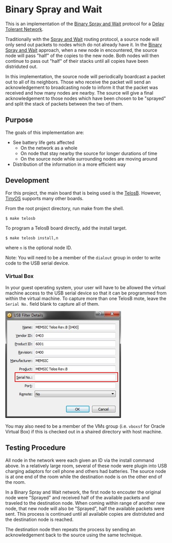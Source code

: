 # Binary Spray and Wait

This is an implementation of the [Binary Spray and Wait][1] protocol for a [Delay Tolerant Network][2].

Traditionally with the [Spray and Wait][3] routing protocol, a source node will only send out packets to nodes which do not already have it. In the [Binary Spray and Wait][1] approach, when a new node in encountered, the source node will pass "half" of the copies to the new node. Both nodes will then continue to pass out "half" of their stacks until all copies have been distriduted out.

In this implementation, the source node will periodically boardcast a packet out to all of its neighbors. Those who receive the packet will send an acknowledgement to broadcasting node to inform it that the packet was received and how many nodes are nearby. The source will give a final acknowledgement to those nodes which have been chosen to be "sprayed" and split the stack of packets between the two of them.

## Purpose

The goals of this implementation are:
 * See battery life gets affected
   * On the network as a whole
   * On node that stay nearby the source for longer durations of time
   * On the source node while surrounding nodes are moving around
 * Distribution of the information in a more efficient way

## Development

For this project, the main board that is being used is the [TelosB][4]. However, [TinyOS][5] supports many other boards.

From the root project directory, run make from the shell.

```
$ make telosb
```

To program a TelosB board directly, add the install target.

```
$ make telosb install,n
```

where `n` is the optional node ID.

Note: You will need to be a member of the `dialout` group in order to write code to the USB serial device.

### Virtual Box

In your guest operating system, your user will have to be allowed the virtual machine access to the USB serial device so that it can be programmed from within the virtual machine. To capture more than one TelosB mote, leave the `Serial No.` field blank to capture all of them.

![USB CONFIG](/doc/VirtualBox_USB_config.JPG)

You may also need to be a member of the VMs group (i.e. `vboxsf` for Oracle Virtual Box) if this is checked out in a shaired directory with host machine.

## Testing Procedure

All node in the network were each given an ID via the install command above. In a relatively large room, several of these node were plugin into USB charging adaptors for cell phone and others had batteries. The source node is at one end of the room while the destination node is on the other end of the room.

In a Binary Spray and Wait network, the first node to encouter the original node were "Sprayed" and received half of the available packets and traveled to the destination node. When coming within range of another new node, that new node will also be "Sprayed", half the available packets were sent. This process is continued until all available copies are distriduted and the destination node is reached.

The destination node then repeats the process by sending an acknowledgement back to the source using the same technique.

[1]: https://en.wikipedia.org/wiki/Routing_in_delay-tolerant_networking#Spray_and_Wait_versions
[2]: https://en.wikipedia.org/wiki/Delay-tolerant_networking
[3]: https://en.wikipedia.org/wiki/Routing_in_delay-tolerant_networking#Spray_and_Wait
[4]: http://www.memsic.com/wireless-sensor-networks/TPR2420
[5]: https://github.com/tinyos/tinyos-main
